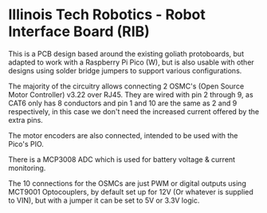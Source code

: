 # Illinois Tech Robotics - Robot Interface Board (RIB)

This is a PCB design based around the existing goliath protoboards, but adapted to work with a Raspberry Pi Pico (W), but is also usable with other designs using solder bridge jumpers to support various configurations. 

The majority of the circuitry allows connecting 2 OSMC's (Open Source Motor Controller) v3.22 over RJ45. They are wired with pin 2 through 9, as CAT6 only has 8 conductors and pin 1 and 10 are the same as 2 and 9 respectively, in this case we don't need the increased current offered by the extra pins.

The motor encoders are also connected, intended to be used with the Pico's PIO.

There is a MCP3008 ADC which is used for battery voltage & current monitoring.

The 10 connections for the OSMCs are just PWM or digital outputs using MCT9001 Optocouplers, by default set up for 12V (Or whatever is supplied to VIN), but with a jumper it can be set to 5V or 3.3V logic.
